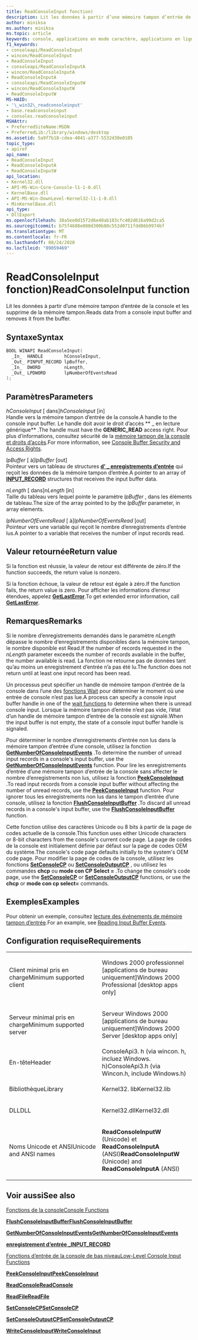 ```yaml
---
title: ReadConsoleInput fonction)
description: Lit les données à partir d’une mémoire tampon d’entrée de la console et les supprime de la mémoire tampon.
author: miniksa
ms.author: miniksa
ms.topic: article
keywords: console, applications en mode caractère, applications en ligne de commande, applications Terminal Server, API de console
f1_keywords:
- consoleapi/ReadConsoleInput
- wincon/ReadConsoleInput
- ReadConsoleInput
- consoleapi/ReadConsoleInputA
- wincon/ReadConsoleInputA
- ReadConsoleInputA
- consoleapi/ReadConsoleInputW
- wincon/ReadConsoleInputW
- ReadConsoleInputW
MS-HAID:
- '\_win32\_readconsoleinput'
- base.readconsoleinput
- consoles.readconsoleinput
MSHAttr:
- PreferredSiteName:MSDN
- PreferredLib:/library/windows/desktop
ms.assetid: 5a9f7b18-cdea-4041-a377-5532d30e0105
topic_type:
- apiref
api_name:
- ReadConsoleInput
- ReadConsoleInputA
- ReadConsoleInputW
api_location:
- Kernel32.dll
- API-MS-Win-Core-Console-l1-1-0.dll
- KernelBase.dll
- API-MS-Win-DownLevel-Kernel32-l1-1-0.dll
- MinKernelBase.dll
api_type:
- DllExport
ms.openlocfilehash: 38a5ee0d1572d6e40ab103cfc402d616a99d2ca5
ms.sourcegitcommit: b75f4688e080d300b80c552d0711fdd86b9974bf
ms.translationtype: MT
ms.contentlocale: fr-FR
ms.lasthandoff: 08/24/2020
ms.locfileid: "89059469"
---
```

# <a name="readconsoleinput-function"></a><span data-ttu-id="dfcf8-104">ReadConsoleInput fonction)</span><span class="sxs-lookup"><span data-stu-id="dfcf8-104">ReadConsoleInput function</span></span>


<span data-ttu-id="dfcf8-105">Lit les données à partir d’une mémoire tampon d’entrée de la console et les supprime de la mémoire tampon.</span><span class="sxs-lookup"><span data-stu-id="dfcf8-105">Reads data from a console input buffer and removes it from the buffer.</span></span>

<a name="syntax"></a><span data-ttu-id="dfcf8-106">Syntaxe</span><span class="sxs-lookup"><span data-stu-id="dfcf8-106">Syntax</span></span>
------

```C
BOOL WINAPI ReadConsoleInput(
  _In_  HANDLE        hConsoleInput,
  _Out_ PINPUT_RECORD lpBuffer,
  _In_  DWORD         nLength,
  _Out_ LPDWORD       lpNumberOfEventsRead
);
```

<a name="parameters"></a><span data-ttu-id="dfcf8-107">Paramètres</span><span class="sxs-lookup"><span data-stu-id="dfcf8-107">Parameters</span></span>
----------

<span data-ttu-id="dfcf8-108">*hConsoleInput* \[ dans\]</span><span class="sxs-lookup"><span data-stu-id="dfcf8-108">*hConsoleInput* \[in\]</span></span>  
<span data-ttu-id="dfcf8-109">Handle vers la mémoire tampon d’entrée de la console.</span><span class="sxs-lookup"><span data-stu-id="dfcf8-109">A handle to the console input buffer.</span></span> <span data-ttu-id="dfcf8-110">Le handle doit avoir le droit d’accès \*\* \_ en lecture générique\*\* .</span><span class="sxs-lookup"><span data-stu-id="dfcf8-110">The handle must have the **GENERIC\_READ** access right.</span></span> <span data-ttu-id="dfcf8-111">Pour plus d’informations, consultez sécurité de la [mémoire tampon de la console et droits d’accès](console-buffer-security-and-access-rights.md).</span><span class="sxs-lookup"><span data-stu-id="dfcf8-111">For more information, see [Console Buffer Security and Access Rights](console-buffer-security-and-access-rights.md).</span></span>

<span data-ttu-id="dfcf8-112">*lpBuffer* \[ à\]</span><span class="sxs-lookup"><span data-stu-id="dfcf8-112">*lpBuffer* \[out\]</span></span>  
<span data-ttu-id="dfcf8-113">Pointeur vers un tableau de structures [**d' \_ enregistrements d’entrée**](input-record-str.md) qui reçoit les données de la mémoire tampon d’entrée.</span><span class="sxs-lookup"><span data-stu-id="dfcf8-113">A pointer to an array of [**INPUT\_RECORD**](input-record-str.md) structures that receives the input buffer data.</span></span>

<span data-ttu-id="dfcf8-114">*nLength* \[ dans\]</span><span class="sxs-lookup"><span data-stu-id="dfcf8-114">*nLength* \[in\]</span></span>  
<span data-ttu-id="dfcf8-115">Taille du tableau vers lequel pointe le paramètre *lpBuffer* , dans les éléments de tableau.</span><span class="sxs-lookup"><span data-stu-id="dfcf8-115">The size of the array pointed to by the *lpBuffer* parameter, in array elements.</span></span>

<span data-ttu-id="dfcf8-116">*lpNumberOfEventsRead* \[ à\]</span><span class="sxs-lookup"><span data-stu-id="dfcf8-116">*lpNumberOfEventsRead* \[out\]</span></span>  
<span data-ttu-id="dfcf8-117">Pointeur vers une variable qui reçoit le nombre d’enregistrements d’entrée lus.</span><span class="sxs-lookup"><span data-stu-id="dfcf8-117">A pointer to a variable that receives the number of input records read.</span></span>

<a name="return-value"></a><span data-ttu-id="dfcf8-118">Valeur retournée</span><span class="sxs-lookup"><span data-stu-id="dfcf8-118">Return value</span></span>
------------

<span data-ttu-id="dfcf8-119">Si la fonction est réussie, la valeur de retour est différente de zéro.</span><span class="sxs-lookup"><span data-stu-id="dfcf8-119">If the function succeeds, the return value is nonzero.</span></span>

<span data-ttu-id="dfcf8-120">Si la fonction échoue, la valeur de retour est égale à zéro.</span><span class="sxs-lookup"><span data-stu-id="dfcf8-120">If the function fails, the return value is zero.</span></span> <span data-ttu-id="dfcf8-121">Pour afficher les informations d’erreur étendues, appelez [**GetLastError**](https://msdn.microsoft.com/library/windows/desktop/ms679360).</span><span class="sxs-lookup"><span data-stu-id="dfcf8-121">To get extended error information, call [**GetLastError**](https://msdn.microsoft.com/library/windows/desktop/ms679360).</span></span>

<a name="remarks"></a><span data-ttu-id="dfcf8-122">Remarques</span><span class="sxs-lookup"><span data-stu-id="dfcf8-122">Remarks</span></span>
-------

<span data-ttu-id="dfcf8-123">Si le nombre d’enregistrements demandés dans le paramètre *nLength* dépasse le nombre d’enregistrements disponibles dans la mémoire tampon, le nombre disponible est Read.</span><span class="sxs-lookup"><span data-stu-id="dfcf8-123">If the number of records requested in the *nLength* parameter exceeds the number of records available in the buffer, the number available is read.</span></span> <span data-ttu-id="dfcf8-124">La fonction ne retourne pas de données tant qu’au moins un enregistrement d’entrée n’a pas été lu.</span><span class="sxs-lookup"><span data-stu-id="dfcf8-124">The function does not return until at least one input record has been read.</span></span>

<span data-ttu-id="dfcf8-125">Un processus peut spécifier un handle de mémoire tampon d’entrée de la console dans l’une des [fonctions Wait](https://msdn.microsoft.com/library/windows/desktop/ms687069) pour déterminer le moment où une entrée de console n’est pas lue.</span><span class="sxs-lookup"><span data-stu-id="dfcf8-125">A process can specify a console input buffer handle in one of the [wait functions](https://msdn.microsoft.com/library/windows/desktop/ms687069) to determine when there is unread console input.</span></span> <span data-ttu-id="dfcf8-126">Lorsque la mémoire tampon d’entrée n’est pas vide, l’état d’un handle de mémoire tampon d’entrée de la console est signalé.</span><span class="sxs-lookup"><span data-stu-id="dfcf8-126">When the input buffer is not empty, the state of a console input buffer handle is signaled.</span></span>

<span data-ttu-id="dfcf8-127">Pour déterminer le nombre d’enregistrements d’entrée non lus dans la mémoire tampon d’entrée d’une console, utilisez la fonction [**GetNumberOfConsoleInputEvents**](getnumberofconsoleinputevents.md) .</span><span class="sxs-lookup"><span data-stu-id="dfcf8-127">To determine the number of unread input records in a console's input buffer, use the [**GetNumberOfConsoleInputEvents**](getnumberofconsoleinputevents.md) function.</span></span> <span data-ttu-id="dfcf8-128">Pour lire les enregistrements d’entrée d’une mémoire tampon d’entrée de la console sans affecter le nombre d’enregistrements non lus, utilisez la fonction [**PeekConsoleInput**](peekconsoleinput.md) .</span><span class="sxs-lookup"><span data-stu-id="dfcf8-128">To read input records from a console input buffer without affecting the number of unread records, use the [**PeekConsoleInput**](peekconsoleinput.md) function.</span></span> <span data-ttu-id="dfcf8-129">Pour ignorer tous les enregistrements non lus dans le tampon d’entrée d’une console, utilisez la fonction [**FlushConsoleInputBuffer**](flushconsoleinputbuffer.md) .</span><span class="sxs-lookup"><span data-stu-id="dfcf8-129">To discard all unread records in a console's input buffer, use the [**FlushConsoleInputBuffer**](flushconsoleinputbuffer.md) function.</span></span>

<span data-ttu-id="dfcf8-130">Cette fonction utilise des caractères Unicode ou 8 bits à partir de la page de codes actuelle de la console.</span><span class="sxs-lookup"><span data-stu-id="dfcf8-130">This function uses either Unicode characters or 8-bit characters from the console's current code page.</span></span> <span data-ttu-id="dfcf8-131">La page de codes de la console est initialement définie par défaut sur la page de codes OEM du système.</span><span class="sxs-lookup"><span data-stu-id="dfcf8-131">The console's code page defaults initially to the system's OEM code page.</span></span> <span data-ttu-id="dfcf8-132">Pour modifier la page de codes de la console, utilisez les fonctions [**SetConsoleCP**](setconsolecp.md) ou [**SetConsoleOutputCP**](setconsoleoutputcp.md) , ou utilisez les commandes **chcp** ou **mode con CP Select =** .</span><span class="sxs-lookup"><span data-stu-id="dfcf8-132">To change the console's code page, use the [**SetConsoleCP**](setconsolecp.md) or [**SetConsoleOutputCP**](setconsoleoutputcp.md) functions, or use the **chcp** or **mode con cp select=** commands.</span></span>

<a name="examples"></a><span data-ttu-id="dfcf8-133">Exemples</span><span class="sxs-lookup"><span data-stu-id="dfcf8-133">Examples</span></span>
--------

<span data-ttu-id="dfcf8-134">Pour obtenir un exemple, consultez [lecture des événements de mémoire tampon d’entrée](reading-input-buffer-events.md).</span><span class="sxs-lookup"><span data-stu-id="dfcf8-134">For an example, see [Reading Input Buffer Events](reading-input-buffer-events.md).</span></span>

<a name="requirements"></a><span data-ttu-id="dfcf8-135">Configuration requise</span><span class="sxs-lookup"><span data-stu-id="dfcf8-135">Requirements</span></span>
------------

<table>
<colgroup>
<col width="50%" />
<col width="50%" />
</colgroup>
<tbody>
<tr class="odd">
<td><p><span data-ttu-id="dfcf8-136">Client minimal pris en charge</span><span class="sxs-lookup"><span data-stu-id="dfcf8-136">Minimum supported client</span></span></p></td>
<td><p><span data-ttu-id="dfcf8-137">Windows 2000 professionnel [applications de bureau uniquement]</span><span class="sxs-lookup"><span data-stu-id="dfcf8-137">Windows 2000 Professional [desktop apps only]</span></span></p></td>
</tr>
<tr class="even">
<td><p><span data-ttu-id="dfcf8-138">Serveur minimal pris en charge</span><span class="sxs-lookup"><span data-stu-id="dfcf8-138">Minimum supported server</span></span></p></td>
<td><p><span data-ttu-id="dfcf8-139">Serveur Windows 2000 [applications de bureau uniquement]</span><span class="sxs-lookup"><span data-stu-id="dfcf8-139">Windows 2000 Server [desktop apps only]</span></span></p></td>
</tr>
<tr class="odd">
<td><p><span data-ttu-id="dfcf8-140">En-tête</span><span class="sxs-lookup"><span data-stu-id="dfcf8-140">Header</span></span></p></td>
<td><span data-ttu-id="dfcf8-141">ConsoleApi3. h (via wincon. h, incluez Windows. h)</span><span class="sxs-lookup"><span data-stu-id="dfcf8-141">ConsoleApi3.h (via Wincon.h, include Windows.h)</span></span></td>
</tr>
<tr class="even">
<td><p><span data-ttu-id="dfcf8-142">Bibliothèque</span><span class="sxs-lookup"><span data-stu-id="dfcf8-142">Library</span></span></p></td>
<td><span data-ttu-id="dfcf8-143">Kernel32. lib</span><span class="sxs-lookup"><span data-stu-id="dfcf8-143">Kernel32.lib</span></span></td>
</tr>
<tr class="odd">
<td><p><span data-ttu-id="dfcf8-144">DLL</span><span class="sxs-lookup"><span data-stu-id="dfcf8-144">DLL</span></span></p></td>
<td><span data-ttu-id="dfcf8-145">Kernel32.dll</span><span class="sxs-lookup"><span data-stu-id="dfcf8-145">Kernel32.dll</span></span></td>
</tr>
<tr class="even">
<td><p><span data-ttu-id="dfcf8-146">Noms Unicode et ANSI</span><span class="sxs-lookup"><span data-stu-id="dfcf8-146">Unicode and ANSI names</span></span></p></td>
<td><p><span data-ttu-id="dfcf8-147"><strong>ReadConsoleInputW</strong> (Unicode) et <strong>ReadConsoleInputA</strong> (ANSI)</span><span class="sxs-lookup"><span data-stu-id="dfcf8-147"><strong>ReadConsoleInputW</strong> (Unicode) and <strong>ReadConsoleInputA</strong> (ANSI)</span></span></p></td>
</tr>
<tr class="odd">
</tr>
<tr class="even">
</tr>
<tr class="odd">
</tr>
<tr class="even">
</tr>
</tbody>
</table>

## <a name="span-idsee_alsospansee-also"></a><span data-ttu-id="dfcf8-148"><span id="see_also"></span>Voir aussi</span><span class="sxs-lookup"><span data-stu-id="dfcf8-148"><span id="see_also"></span>See also</span></span>


[<span data-ttu-id="dfcf8-149">Fonctions de la console</span><span class="sxs-lookup"><span data-stu-id="dfcf8-149">Console Functions</span></span>](console-functions.md)

[<span data-ttu-id="dfcf8-150">**FlushConsoleInputBuffer**</span><span class="sxs-lookup"><span data-stu-id="dfcf8-150">**FlushConsoleInputBuffer**</span></span>](flushconsoleinputbuffer.md)

[<span data-ttu-id="dfcf8-151">**GetNumberOfConsoleInputEvents**</span><span class="sxs-lookup"><span data-stu-id="dfcf8-151">**GetNumberOfConsoleInputEvents**</span></span>](getnumberofconsoleinputevents.md)

[<span data-ttu-id="dfcf8-152">**enregistrement d’entrée \_**</span><span class="sxs-lookup"><span data-stu-id="dfcf8-152">**INPUT\_RECORD**</span></span>](input-record-str.md)

[<span data-ttu-id="dfcf8-153">Fonctions d’entrée de la console de bas niveau</span><span class="sxs-lookup"><span data-stu-id="dfcf8-153">Low-Level Console Input Functions</span></span>](low-level-console-input-functions.md)

[<span data-ttu-id="dfcf8-154">**PeekConsoleInput**</span><span class="sxs-lookup"><span data-stu-id="dfcf8-154">**PeekConsoleInput**</span></span>](peekconsoleinput.md)

[<span data-ttu-id="dfcf8-155">**ReadConsole**</span><span class="sxs-lookup"><span data-stu-id="dfcf8-155">**ReadConsole**</span></span>](readconsole.md)

[<span data-ttu-id="dfcf8-156">**ReadFile**</span><span class="sxs-lookup"><span data-stu-id="dfcf8-156">**ReadFile**</span></span>](https://msdn.microsoft.com/library/windows/desktop/aa365467)

[<span data-ttu-id="dfcf8-157">**SetConsoleCP**</span><span class="sxs-lookup"><span data-stu-id="dfcf8-157">**SetConsoleCP**</span></span>](setconsolecp.md)

[<span data-ttu-id="dfcf8-158">**SetConsoleOutputCP**</span><span class="sxs-lookup"><span data-stu-id="dfcf8-158">**SetConsoleOutputCP**</span></span>](setconsoleoutputcp.md)

[<span data-ttu-id="dfcf8-159">**WriteConsoleInput**</span><span class="sxs-lookup"><span data-stu-id="dfcf8-159">**WriteConsoleInput**</span></span>](writeconsoleinput.md)

 

 




